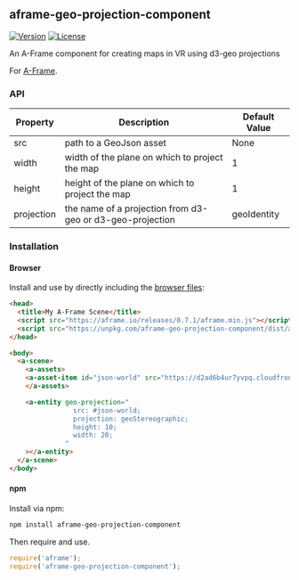 ## aframe-geo-projection-component

[![Version](http://img.shields.io/npm/v/aframe-geo-projection-component.svg?style=flat-square)](https://npmjs.org/package/aframe-geo-projection-component)
[![License](http://img.shields.io/npm/l/aframe-geo-projection-component.svg?style=flat-square)](https://npmjs.org/package/aframe-geo-projection-component)

An A-Frame component for creating maps in VR using d3-geo projections

For [A-Frame](https://aframe.io).

### API

| Property | Description | Default Value |
| -------- | ----------- | ------------- |
| src      | path to a GeoJson asset | None              |
| width      | width of the plane on which to project the map | 1              |
| height      | height of the plane on which to project the map | 1              |
| projection | the name of a projection from d3-geo or d3-geo-projection | geoIdentity |

### Installation

#### Browser

Install and use by directly including the [browser files](dist):

```html
<head>
  <title>My A-Frame Scene</title>
  <script src="https://aframe.io/releases/0.7.1/aframe.min.js"></script>
  <script src="https://unpkg.com/aframe-geo-projection-component/dist/aframe-geo-projection-component.min.js"></script>
</head>

<body>
  <a-scene>
    <a-assets>
    <a-asset-item id="json-world" src="https://d2ad6b4ur7yvpq.cloudfront.net/naturalearth-3.3.0/ne_50m_land.geojson" />
    </a-assets>

    <a-entity geo-projection="
                src: #json-world;
                projection: geoStereographic;
                height: 10;
                width: 20;
              "
    ></a-entity>
  </a-scene>
</body>
```

#### npm

Install via npm:

```bash
npm install aframe-geo-projection-component
```

Then require and use.

```js
require('aframe');
require('aframe-geo-projection-component');
```

